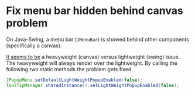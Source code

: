 # Fix menu bar hidden behind canvas problem

On Java-Swing, a menu bar (`JMenuBar`) is showed behind other components (specifically a canvas).

[It seems to be](http://forum.worldwindcentral.com/showthread.php?11051-Menu-Bar-is-hidden-behind-Canvas) a heavyweight (canvas) versus lightweight (swing) issue. The heavyweight will always render over the lightweight. By calling the following two static methods the problem gets fixed.

```java
JPopupMenu.setDefaultLightWeightPopupEnabled(false);
ToolTipManager.sharedInstance().setLightWeightPopupEnabled(false);
```
